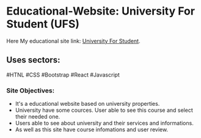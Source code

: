 # Educational-Website: University For Student (UFS)

Here My educational site link: [University For Student](https://educational-site-ufs.netlify.app/).

## Uses sectors:

#HTNL
#CSS
#Bootstrap
#React
#Javascript

### Site Objectives:
- It's a educational website based on university properties.
- University have some cources. User able to see this course and select their needed one.
- Users able to see about university and their services and informations. 
- As well as this site have course infomations and user review.

